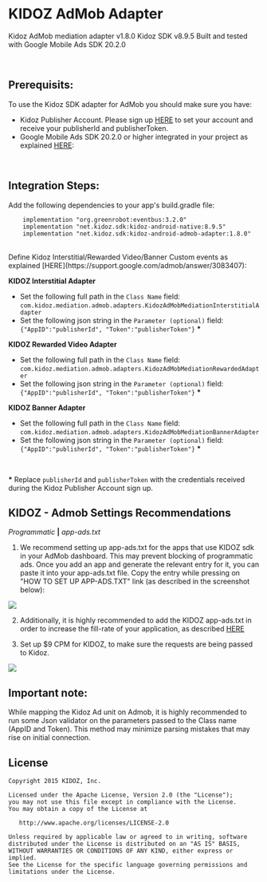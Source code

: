 




# KIDOZ AdMob Adapter
Kidoz AdMob mediation adapter v1.8.0 
Kidoz SDK v8.9.5
Built and tested with Google Mobile Ads SDK 20.2.0

</br>

## Prerequisits: ##
To use the Kidoz SDK adapter for AdMob you should make sure you have:
* Kidoz Publisher Account. Please sign up [HERE](http://accounts.kidoz.net/publishers/register?utm_source=&utm_content=&utm_campaign=&utm_medium=) to set your account and receive your publisherId and publisherToken.
* Google Mobile Ads SDK 20.2.0 or higher integrated in your project as explained [HERE](https://developers.google.com/admob/android/quick-start):

</br>

## Integration Steps: ##
Add the following dependencies to your app's build.gradle file:
```
    implementation "org.greenrobot:eventbus:3.2.0"
    implementation "net.kidoz.sdk:kidoz-android-native:8.9.5"
    implementation "net.kidoz.sdk:kidoz-android-admob-adapter:1.8.0"
```

<BR>
Define Kidoz Interstitial/Rewarded Video/Banner Custom events as explained [HERE](https://support.google.com/admob/answer/3083407):
 
**KIDOZ Interstitial Adapter**
* Set the following full path in the `Class Name` field: </br>
```com.kidoz.mediation.admob.adapters.KidozAdMobMediationInterstitialAdapter```
* Set the following json string in the `Parameter (optional)` field: </br>
`{"AppID":"publisherId", "Token":"publisherToken"}` <B>*</B>

**KIDOZ Rewarded Video Adapter**
* Set the following full path in the `Class Name` field: </br>
`com.kidoz.mediation.admob.adapters.KidozAdMobMediationRewardedAdapter`
* Set the following json string in the `Parameter (optional)` field: </br>
`{"AppID":"publisherId", "Token":"publisherToken"}` <B>*</B>

**KIDOZ Banner Adapter**
* Set the following full path in the `Class Name` field: </br>
`com.kidoz.mediation.admob.adapters.KidozAdMobMediationBannerAdapter`
* Set the following json string in the `Parameter (optional)` field: </br>
`{"AppID":"publisherId", "Token":"publisherToken"}` <B>*</B>
</br>

<B>*</B> Replace `publisherId` and `publisherToken` with the credentials received during the Kidoz Publisher Account sign up.


## KIDOZ - Admob Settings Recommendations ##

_Programmatic_ **|** _app-ads.txt_

1. We recommend setting up app-ads.txt for the apps that use KIDOZ sdk in your AdMob dashboard. This may prevent blocking of programmatic ads.
Once you add an app and generate the relevant entry for it, you can paste it into your app-ads.txt file. Copy the entry while pressing on "HOW TO SET UP APP-ADS.TXT" link (as described in the screenshot below):

<p align="left">
  <img src="https://cdn.kidoz.net/new/sdk/GITHUB_GRAPHICS/KIDOZ_SDK_Documentaions/admob_app_ads_txt2.png" />
</p>

2. Additionally, it is highly recommended to add the KIDOZ app-ads.txt in order to increase the fill-rate of your application, as described [HERE](https://kidoz.net/introappadstext)

3. Set up $9 CPM for KIDOZ, to make sure the requests are being passed to Kidoz.

<p align="left">
  <img src="https://cdn.kidoz.net/new/sdk/GITHUB_GRAPHICS/KIDOZ_SDK_Documentaions/admob_adsources_waterfall.png" />
</p>

## Important note: ##
While mapping the Kidoz Ad unit on Admob, it is highly recommended to run some Json validator on the parameters passed to the Class name (AppID and Token). This method may minimize parsing mistakes that may rise on initial connection.


License
--------

    Copyright 2015 KIDOZ, Inc.

    Licensed under the Apache License, Version 2.0 (the "License");
    you may not use this file except in compliance with the License.
    You may obtain a copy of the License at

       http://www.apache.org/licenses/LICENSE-2.0

    Unless required by applicable law or agreed to in writing, software
    distributed under the License is distributed on an "AS IS" BASIS,
    WITHOUT WARRANTIES OR CONDITIONS OF ANY KIND, either express or implied.
    See the License for the specific language governing permissions and
    limitations under the License.

